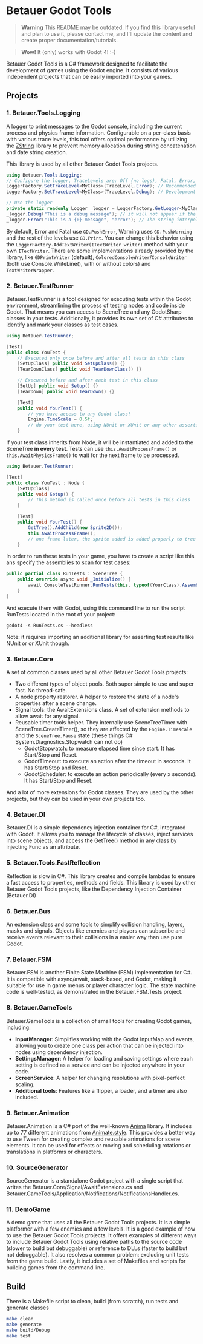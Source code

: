 # Betauer Godot Tools

> **Warning**
> This README may be outdated. If you find this library useful and plan to use it, please contact me, and I'll update the content and create proper documentation/tutorials.

> **Wow!**
> It (only) works with Godot 4! :-)

Betauer Godot Tools is a C# framework designed to facilitate the development of games using the Godot engine. It consists of various independent projects that can be easily imported into your games.

## Projects

### 1. Betauer.Tools.Logging

A logger to print messages to the Godot console, including the current process and physics frame information.
Configurable on a per-class basis with various trace levels, this tool offers optimal performance by utilizing the [ZString](https://github.com/Cysharp/ZString) library to prevent memory allocation during string concatenation and date string creation.

This library is used by all other Betauer Godot Tools projects.

```C#
using Betauer.Tools.Logging;
// Configure the logger, TraceLevels are: Off (no logs), Fatal, Error, Warning, Info, Debug, All (equivalent to Debug)
LoggerFactory.SetTraceLevel<MyClass>(TraceLevel.Error); // Recommended for production 
LoggerFactory.SetTraceLevel<MyClass>(TraceLevel.Debug); // Development 

// Use the logger
private static readonly Logger _logger = LoggerFactory.GetLogger<MyClass>();
_logger.Debug("This is a debug message"); // it will not appear if the trace level bigger than debug, like Error 
_logger.Error("This is a {0} message", "error"); // The string interpolation won't have memory allocation at all! :)
```
        
By default, Error and Fatal use `GD.PushError`, Warning uses `GD.PushWarning` and the rest of the levels use `GD.Print`. 
You can change this behavior using the `LoggerFactory.AddTextWriter(ITextWriter writer)` method with your own `ITextWriter`. 
There are some implementations already provided by the library, like `GDPrintWriter` (default), `ColoredConsoleWriter`/`ConsoleWriter` (both use Console.WriteLine(), with or without colors) and `TextWriterWrapper`.

### 2. Betauer.TestRunner

Betauer.TestRunner is a tool designed for executing tests within the Godot environment, streamlining the process of testing nodes and code inside Godot.
That means you can access to SceneTree and any GodotSharp classes in your tests. Additionally, it provides its own set of C# attributes to identify and mark your classes as test cases.

```C#
using Betauer.TestRunner;

[Test]
public class YouTest {
    // Executed only once before and after all tests in this class
    [SetUpClass] public void SetUpClass() {}
    [TearDownClass] public void TearDownClass() {}

    // Executed before and after each test in this class
    [SetUp] public void Setup() {}
    [TearDown] public void TearDown() {}

    [Test]
    public void YourTest() {
        // you have access to any Godot class!
        Engine.TimeScale = 0.5f;
        // do your test here, using NUnit or XUnit or any other assertion library
    }
```

If your test class inherits from Node, it will be instantiated and added to the SceneTree **in every test**. Tests can use `this.AwaitProcessFrame()` or `this.AwaitPhysicsFrame()` to wait for the next frame to be processed.
```C#
using Betauer.TestRunner;

[Test]
public class YouTest : Node {
    [SetUpClass]
    public void Setup() {
        // This method is called once before all tests in this class
    }

    [Test]
    public void YourTest() {
        GetTree().AddChild(new Sprite2D());
        this.AwaitProcessFrame();
        // one frame later, the sprite added is added properly to tree 
    }
```

In order to run these tests in your game, you have to create a script like this ans specify the assemblies to scan for test cases:

```C#
public partial class RunTests : SceneTree {
    public override async void _Initialize() {
        await ConsoleTestRunner.RunTests(this, typeof(YourClass).Assembly);
    }
}
```
      
And execute them with Godot, using this command line to run the script RunTests located in the root of your project:
```shell
godot4 -s RunTests.cs --headless
```

Note: it requires importing an additional library for asserting test results like NUnit or or XUnit though.

### 3. Betauer.Core

A set of common classes used by all other Betauer Godot Tools projects:

- Two different types of object pools. Both super simple to use and super fast. No thread-safe.
- A node property restorer. A helper to restore the state of a node's properties after a scene change.
- Signal tools: the AwaitExtensions class. A set of extension methods to allow await for any signal.
- Reusable timer tools helper. They internally use SceneTreeTimer with SceneTree.CreateTimer(), so they are affected by the `Engine.Timescale` and the `SceneTree.Pause` state (these things C# System.Diagnostics.Stopwatch can not do)
    - GodotStopwatch: to measure elapsed time since start. It has Start/Stop and Reset.
    - GodotTimeout: to execute an action after the timeout in seconds. It has Start/Stop and Reset.
    - GodotScheduler: to execute an action periodically (every x seconds). It has Start/Stop and Reset. 

And a lot of more extensions for Godot classes. They are used by the other projects, but they can be used in your own projects too.

### 4. Betauer.DI

Betauer.DI is a simple dependency injection container for C#, integrated with Godot. It allows you to manage the lifecycle of classes, inject services into scene objects, and access the GetTree() method in any class by injecting Func<SceneTree> as an attribute.

### 5. Betauer.Tools.FastReflection

Reflection is slow in C#. This library creates and compile lambdas to ensure a fast access to properties, methods and fields. This library is used by other Betauer Godot Tools projects, like the Dependency Injection Container (Betauer.DI)

### 6. Betauer.Bus

An extension class and some tools to simplify collision handling, layers, masks and signals. Objects like enemies and players can subscribe and receive events relevant to their collisions in a easier way than use pure Godot.

### 7. Betauer.FSM

Betauer.FSM is another Finite State Machine (FSM) implementation for C#. It is compatible with async/await, stack-based, and Godot, making it suitable for use in game menus or player character logic. The state machine code is well-tested, as demonstrated in the Betauer.FSM.Tests project.

### 8. Betauer.GameTools

Betauer.GameTools is a collection of small tools for creating Godot games, including:

- **InputManager**: Simplifies working with the Godot InputMap and events, allowing you to create one class per action that can be injected into nodes using dependency injection.
- **SettingsManager**: A helper for loading and saving settings where each setting is defined as a service and can be injected anywhere in your code.
- **ScreenService**: A helper for changing resolutions with pixel-perfect scaling.
- **Additional tools**: Features like a flipper, a loader, and a timer are also included.

### 9. Betauer.Animation

Betauer.Animation is a C# port of the well-known [Anima](https://github.com/ceceppa/anima) library. It includes up to 77 different animations from [Animate.style](https://animate.style). This provides a better way to use Tween for creating complex and reusable animations for scene elements. It can be used for effects or moving and scheduling rotations or translations in platforms or characters.

### 10. SourceGenerator

SourceGenerator is a standalone Godot project with a single script that writes the Betauer.Core/Signal/AwaitExtensions.cs and Betauer.GameTools/Application/Notifications/NotificationsHandler.cs.

### 11. DemoGame

A demo game that uses all the Betauer Godot Tools projects. It is a simple platformer with a few enemies and a few levels. It is a good example of how to use the Betauer Godot Tools projects.
It offers examples of different ways to include Betauer Godot Tools using relative paths to the source code (slower to build but debuggable) or reference to DLLs (faster to build but not debuggable). It also resolves a common problem: excluding unit tests from the game build. Lastly, it includes a set of Makefiles and scripts for building games from the command line.

## Build

There is a Makefile script to clean, build (from scratch), run tests and generate classes
```bash
make clean                  
make generate 
make build/Debug
make test
```